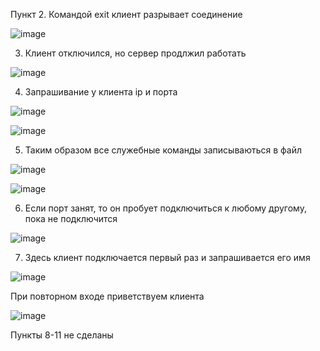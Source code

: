 Пункт 2. Командой exit клиент разрывает соединение

![image](https://user-images.githubusercontent.com/90443315/138587000-f2f2841b-3dce-42cf-b787-0891ea970d12.png)

3. Клиент отключился, но сервер продлжил работать

![image](https://user-images.githubusercontent.com/90443315/138587044-564de7b9-e92f-4a5d-994e-c83ed5fcc412.png)


4. Запрашивание у клиента ip и порта

![image](https://user-images.githubusercontent.com/90443315/138587055-c15c2871-7f3a-4822-9bc6-9147aacda229.png)

![image](https://user-images.githubusercontent.com/90443315/138587095-32e65ee6-ac14-4d4c-a85a-bace89a69648.png)

5. Таким образом все служебные команды записываються в файл

![image](https://user-images.githubusercontent.com/90443315/138587131-47f09c49-82a1-451f-9ab0-39aef80b4efd.png)

![image](https://user-images.githubusercontent.com/90443315/138587142-85989533-6f6f-4d7a-a3c4-2dded331e543.png)

6. Если порт занят, то он пробует подключиться к любому другому, пока не подключится

![image](https://user-images.githubusercontent.com/90443315/138587166-d22f19a5-677e-4b75-a1f4-19ef7fcabf08.png)

7. Здесь клиент подключается первый раз и запрашивается его имя

![image](https://user-images.githubusercontent.com/90443315/138587296-cd7b923d-ce19-4b66-95c6-2bc7d16c62d6.png)

При повторном входе приветствуем клиента

![image](https://user-images.githubusercontent.com/90443315/138587431-da6fdeb6-83ef-407c-9fc0-b59cb1d91ec5.png)


Пункты 8-11 не сделаны
